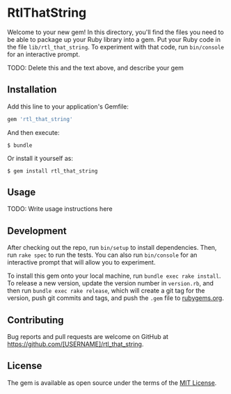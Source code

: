 # RtlThatString

Welcome to your new gem! In this directory, you'll find the files you need to be able to package up your Ruby library into a gem. Put your Ruby code in the file `lib/rtl_that_string`. To experiment with that code, run `bin/console` for an interactive prompt.

TODO: Delete this and the text above, and describe your gem

## Installation

Add this line to your application's Gemfile:

```ruby
gem 'rtl_that_string'
```

And then execute:

    $ bundle

Or install it yourself as:

    $ gem install rtl_that_string

## Usage

TODO: Write usage instructions here

## Development

After checking out the repo, run `bin/setup` to install dependencies. Then, run `rake spec` to run the tests. You can also run `bin/console` for an interactive prompt that will allow you to experiment.

To install this gem onto your local machine, run `bundle exec rake install`. To release a new version, update the version number in `version.rb`, and then run `bundle exec rake release`, which will create a git tag for the version, push git commits and tags, and push the `.gem` file to [rubygems.org](https://rubygems.org).

## Contributing

Bug reports and pull requests are welcome on GitHub at https://github.com/[USERNAME]/rtl_that_string.


## License

The gem is available as open source under the terms of the [MIT License](http://opensource.org/licenses/MIT).

